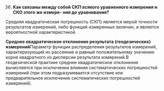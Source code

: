 36. **Как связаны между собой СКП всякого уравненного измерения и СКО этого же измере- ния до уравнивания?**

Средняя квадратическая погрешность (СКП) является мерой точности результатов измерений, либо функций измеренных величин, и является вероятностной характеристикой.

**Среднее квадратическое отклонение результата (геодезических) измерений**Параметр функции распределения результатов измерений, характеризующий их рассеяние и равный положительному значению корня квадратного из дисперсии результата измерений.В геодезической практике среднее квадратическое отклонение вычисляется при исключении влияния систематических погрешностей измерений (при этом подразумевается отсутствие или предварительное исключение систематических погрешностей измерений).
